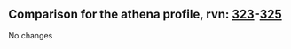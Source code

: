 ## Comparison for the athena profile, rvn: [323](https://github.com/PRO100KatYT/FortniteProfileRevisions/tree/main/profiles/athena/323%20athena.json)-[325](https://github.com/PRO100KatYT/FortniteProfileRevisions/tree/main/profiles/athena/325%20athena.json)

No changes
